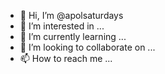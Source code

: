 - 👋 Hi, I’m @apolsaturdays
- 👀 I’m interested in ...
- 🌱 I’m currently learning ...
- 💞️ I’m looking to collaborate on ...
- 📫 How to reach me ...

<!---
apolsaturdays/apolsaturdays is a ✨ special ✨ repository because its `README.md` (this file) appears on your GitHub profile.
You can click the Preview link to take a look at your changes.
--->
